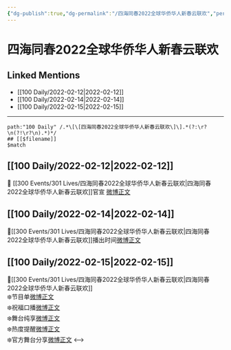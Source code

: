 ```yaml
---
{"dg-publish":true,"dg-permalink":"/四海同春2022全球华侨华人新春云联欢","permalink":"/四海同春2022全球华侨华人新春云联欢/","created":"2022-12-22T15:48:23.000+08:00","updated":"2023-04-10T16:18:32.386+08:00"}
---
```


# 四海同春2022全球华侨华人新春云联欢

## Linked Mentions
- [[100 Daily/2022-02-12\|2022-02-12]]
- [[100 Daily/2022-02-14\|2022-02-14]]
- [[100 Daily/2022-02-15\|2022-02-15]]


---

```expander
path:"100 Daily" /.*\[\[四海同春2022全球华侨华人新春云联欢\]\].*(?:\r?\n(?!\r?\n).*)*/
## [[$filename]]
$match
```
## [[100 Daily/2022-02-12\|2022-02-12]]
🌟 [[300 Events/301 Lives/四海同春2022全球华侨华人新春云联欢\|四海同春2022全球华侨华人新春云联欢]]官宣 [微博正文](https://weibo.com/detail/4736039091176389)
## [[100 Daily/2022-02-14\|2022-02-14]]
🌟[[300 Events/301 Lives/四海同春2022全球华侨华人新春云联欢\|四海同春2022全球华侨华人新春云联欢]]播出时间[微博正文](https://m.weibo.cn/6466290670/4736830135862925)
## [[100 Daily/2022-02-15\|2022-02-15]]
🌟[[300 Events/301 Lives/四海同春2022全球华侨华人新春云联欢\|四海同春2022全球华侨华人新春云联欢]]  
❄️节目单[微博正文](https://m.weibo.cn/6466290670/4737141958250165)  
❄️祝福口播[微博正文](https://m.weibo.cn/6466290670/4737152107151438)  
❄️舞台纯享[微博正文](https://m.weibo.cn/6466290670/4737161565307894)  
❄️热度提醒[微博正文](https://m.weibo.cn/6466290670/4737185339935076)  
❄️官方舞台分享[微博正文](https://m.weibo.cn/6466290670/4737164120165348)
<-->